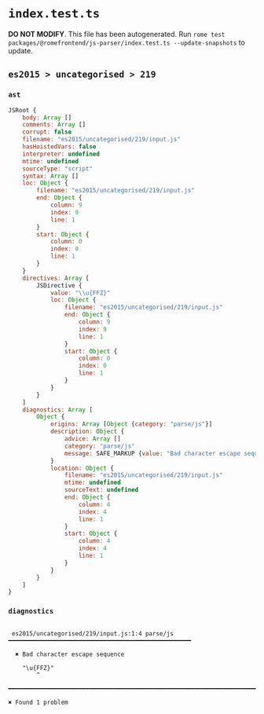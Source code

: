 # `index.test.ts`

**DO NOT MODIFY**. This file has been autogenerated. Run `rome test packages/@romefrontend/js-parser/index.test.ts --update-snapshots` to update.

## `es2015 > uncategorised > 219`

### `ast`

```javascript
JSRoot {
	body: Array []
	comments: Array []
	corrupt: false
	filename: "es2015/uncategorised/219/input.js"
	hasHoistedVars: false
	interpreter: undefined
	mtime: undefined
	sourceType: "script"
	syntax: Array []
	loc: Object {
		filename: "es2015/uncategorised/219/input.js"
		end: Object {
			column: 9
			index: 9
			line: 1
		}
		start: Object {
			column: 0
			index: 0
			line: 1
		}
	}
	directives: Array [
		JSDirective {
			value: "\\u{FFZ}"
			loc: Object {
				filename: "es2015/uncategorised/219/input.js"
				end: Object {
					column: 9
					index: 9
					line: 1
				}
				start: Object {
					column: 0
					index: 0
					line: 1
				}
			}
		}
	]
	diagnostics: Array [
		Object {
			origins: Array [Object {category: "parse/js"}]
			description: Object {
				advice: Array []
				category: "parse/js"
				message: SAFE_MARKUP {value: "Bad character escape sequence"}
			}
			location: Object {
				filename: "es2015/uncategorised/219/input.js"
				mtime: undefined
				sourceText: undefined
				end: Object {
					column: 4
					index: 4
					line: 1
				}
				start: Object {
					column: 4
					index: 4
					line: 1
				}
			}
		}
	]
}
```

### `diagnostics`

```

 es2015/uncategorised/219/input.js:1:4 parse/js ━━━━━━━━━━━━━━━━━━━━━━━━━━━━━━━━━━━━━━━━━━━━━━━━━━━━

  ✖ Bad character escape sequence

    "\u{FFZ}"
        ^

━━━━━━━━━━━━━━━━━━━━━━━━━━━━━━━━━━━━━━━━━━━━━━━━━━━━━━━━━━━━━━━━━━━━━━━━━━━━━━━━━━━━━━━━━━━━━━━━━━━━

✖ Found 1 problem

```
